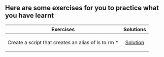 ## Here are some exercises for you to practice what you have learnt
|    Exercises                                                      | Solutions |
| -------------                                                     |:-------------:|
| Create a script that creates an alias of  ls to rm *| <a href="../0x03-shell_variables_expansions/0-alias"><p>Solution</p></a>     |
